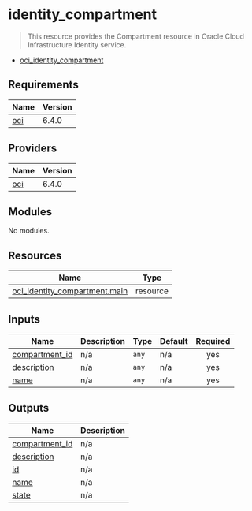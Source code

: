 <!-- BEGIN_TF_DOCS -->
# identity\_compartment

> This resource provides the Compartment resource in Oracle Cloud Infrastructure Identity service.

- [oci\_identity\_compartment](https://registry.terraform.io/providers/oracle/oci/latest/docs/resources/identity_compartment)

## Requirements

| Name | Version |
|------|---------|
| <a name="requirement_oci"></a> [oci](#requirement\_oci) | 6.4.0 |

## Providers

| Name | Version |
|------|---------|
| <a name="provider_oci"></a> [oci](#provider\_oci) | 6.4.0 |

## Modules

No modules.

## Resources

| Name | Type |
|------|------|
| [oci_identity_compartment.main](https://registry.terraform.io/providers/oracle/oci/6.4.0/docs/resources/identity_compartment) | resource |

## Inputs

| Name | Description | Type | Default | Required |
|------|-------------|------|---------|:--------:|
| <a name="input_compartment_id"></a> [compartment\_id](#input\_compartment\_id) | n/a | `any` | n/a | yes |
| <a name="input_description"></a> [description](#input\_description) | n/a | `any` | n/a | yes |
| <a name="input_name"></a> [name](#input\_name) | n/a | `any` | n/a | yes |

## Outputs

| Name | Description |
|------|-------------|
| <a name="output_compartment_id"></a> [compartment\_id](#output\_compartment\_id) | n/a |
| <a name="output_description"></a> [description](#output\_description) | n/a |
| <a name="output_id"></a> [id](#output\_id) | n/a |
| <a name="output_name"></a> [name](#output\_name) | n/a |
| <a name="output_state"></a> [state](#output\_state) | n/a |
<!-- END_TF_DOCS -->